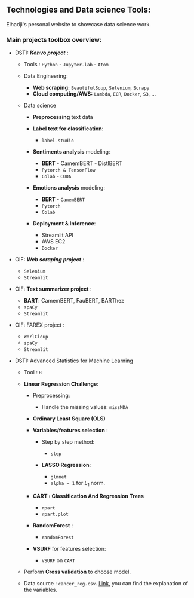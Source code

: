 ## Technologies and Data science Tools:

Elhadji's personal website to showcase data science work.

### Main projects toolbox overview:

- DSTI: _**Konvo project**_ :

  - Tools : `Python` - `Jupyter-lab` - `Atom`

  - Data Engineering:
    - **Web scraping:** `BeautifulSoup`, `Selenium`, `Scrapy`
    - **Cloud computing/AWS:**  `Lambda`, `ECR`, `Docker`, `S3`, ...

  - Data science
    - **Preprocessing** text data
    - **Label text for classification**:
      - `label-studio`

    - **Sentiments analysis** modeling:
      - **BERT** - CamemBERT - DistlBERT
      - `Pytorch & TensorFlow`
      - `Colab` - `CUDA`

    - **Emotions analysis** modeling:
      - **BERT** - `CamemBERT`
      - `Pytorch`
      - `Colab`

    - **Deployment & Inference**:
      - Streamlit API
      - AWS EC2
      - `Docker`

- OIF: _**Web scraping project**_ :
  - `Selenium`
  - `Streamlit`

- OIF: **Text summarizer project** :
  - **BART**: CamemBERT, FauBERT, BARThez
  - `spaCy`
  - `Streamlit`

- OIF: FAREX project :
  - `WorlCloup`
  - `spaCy`
  - `Streamlit`

- DSTI: Advanced Statistics for Machine Learning

  - Tool : `R`  

  - **Linear Regression Challenge**:
    - Preprocessing:
      - Handle the missing values: `missMDA`

    - **Ordinary Least Square (OLS)**

    - __Variables/features selection__ :
      - Step by step method:
        - `step`

      - **LASSO Regression**:
        - `glmnet`
        - `alpha = 1` for $L_1$ norm.

    - **CART : Classification And Regression Trees**
      - `rpart`
      - `rpart.plot`

    - **RandomForest** :
      - `randomForest`

    - **VSURF** for features selection:
      - `VSURF` on `CART`

  - Perform __Cross validation__ to choose model.

  - Data source : `cancer_reg.csv`.
  [Link](https://data.world/exercises/linear-regression-exercise-1/workspace/file?filename=cancer_reg.csv), you can find the explanation of the variables.
